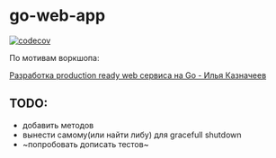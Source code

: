 # go-web-app 
[![codecov](https://codecov.io/gh/truep/go-web-app/branch/main/graph/badge.svg?token=6PZZMP26RG)](https://codecov.io/gh/truep/go-web-app)

По мотивам воркшопа: 

[Разработка production ready web сервиса на Go - Илья Казначеев](https://www.youtube.com/watch?v=UTWIskmGN5o)

## TODO:
* добавить методов
* вынести самому(или найти либу) для gracefull shutdown
* ~попробовать дописать тестов~
